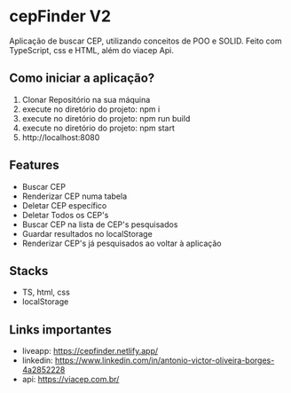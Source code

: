 # cepFinder V2

Aplicação de buscar CEP, utilizando conceitos de POO e
SOLID. Feito com TypeScript, css e HTML, além do viacep Api.

## Como iniciar a aplicação?

1. Clonar Repositório na sua máquina
2. execute no diretório do projeto: npm i
3. execute no diretório do projeto: npm run build
4. execute no diretório do projeto: npm start
5. http://localhost:8080

## Features

- Buscar CEP
- Renderizar CEP numa tabela
- Deletar CEP específico
- Deletar Todos os CEP's
- Buscar CEP na lista de CEP's pesquisados
- Guardar resultados no localStorage
- Renderizar CEP's já pesquisados ao voltar à aplicação

## Stacks

- TS, html, css
- localStorage

## Links importantes

- liveapp: https://cepfinder.netlify.app/
- linkedin: https://www.linkedin.com/in/antonio-victor-oliveira-borges-4a2852228
- api: https://viacep.com.br/

